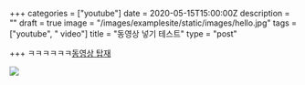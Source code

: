 +++
categories = ["youtube"]
date = 2020-05-15T15:00:00Z
description = ""
draft = true
image = "/images/examplesite/static/images/hello.jpg"
tags = ["youtube", " video"]
title = "동영상 넣기 테스트"
type = "post"

+++
ㅋㅋㅋㅋㅋㅋ[동영상 탑재](https://youtu.be/Vp9I_m6znMM)

![](/images/examplesite/static/images/hello2.jpg)